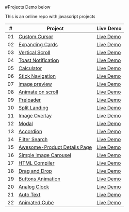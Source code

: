 
#Projects Demo below
<p>This is an online repo with javascript projects</p>


|  #  | Project                                                                                                                     | Live Demo                                                                         |
| :-: | --------------------------------------------------------------------------------------------------------------------------- | --------------------------------------------------------------------------------- |
| 01  | [Custom Cursor](https://github.com/jomobrain1/jsbits/tree/main/custom-cursor)                             | [Live Demo](https://customcursor.netlify.app//)               |
| 02  | [Expanding Cards](https://github.com/jomobrain1/jsbits/tree/main/expanding-cards)                               | [Live Demo](https://xpand-cards.netlify.app/)                |
| 03  | [Vertical Scroll](https://github.com/jomobrain1/jsbits/tree/main/vertical-scroll)                       | [Live Demo](https://vertical-scroll.netlify.app/) |
| 04  | [Toast Notification](https://github.com/jomobrain1/jsbits/tree/main/toast-notification)                          | [Live Demo](https://toastnote.netlify.app/)          |
| 05  | [Calculator](https://github.com/jomobrain1/jsbits/tree/main/calculator)                               | [Live Demo](https://jsbits-calculator.netlify.app/)                |
| 06  | [Stick Navigation](https://github.com/jomobrain1/jsbits/tree/main/sticky-navbar)                           | [Live Demo](https://jsbits-sticky-nav.netlify.app/)              |
| 07  | [image preview](https://github.com/jomobrain1/jsbits/tree/main/image-preview)                       | [Live Demo](https://jsbits-image-preview.netlify.app/)            |
| 08  | [Animate on scroll](https://github.com/jomobrain1/jsbits/tree/main/animate-on-scroll)                                         | [Live Demo](https://jsbits-animate-on-scroll.netlify.app/)                     |
| 09  | [Preloader](https://github.com/jomobrain1/jsbits/tree/main/preloade)                                     | [Live Demo](https://jsbits-preloader.netlify.app/)                   |
| 10  | [Split Landing](https://github.com/jomobrain1/jsbits/tree/main/split-landingpage)                                         | [Live Demo](https://jsbits-split-landing.netlify.app/)                     |
| 11  | [Image Overlay](https://github.com/jomobrain1/jsbits/tree/main/image-overlay)                               | [Live Demo](https://jsbits-image-overlay.netlify.app/)                |
| 12  | [Modal](https://github.com/jomobrain1/jsbits/tree/main/modal)                                   | [Live Demo](https://jsbits-modal.netlify.app/)                  |
| 13  | [Accordion](https://github.com/jomobrain1/jsbits/tree/main/accordion)                   | [Live Demo](https://jsbits-accordion.netlify.app/)          |
| 14  | [Filter Search](https://github.com/jomobrain1/jsbits/tree/main/filter-search)                     | [Live Demo](https://jsbits-filter-search.netlify.app/)           |
| 15  | [Awesome-Product Details Page](https://github.com/jomobrain1/jsbits/tree/main/awesome-product-details)                   | [Live Demo](https://jsbits-awesome-product-details.netlify.app/)          |
| 16  | [Simple Image Carousel](https://github.com/jomobrain1/jsbits/tree/main/simple-image-carousel)                                     | [Live Demo](https://jsbits-simple-image-carousel.netlify.app/)                   |
| 17  | [HTML Compiler](https://github.com/jomobrain1/jsbits/tree/main/html-compiler)                                         | [Live Demo](https://jsbits-compiler.netlify.app/)                     |
| 18  | [Drag and Drop](https://github.com/jomobrain1/jsbits/tree/main/drag-and-drop)                         | [Live Demo](https://jsbits-drag-and-drop.netlify.app/)             |
| 19  | [Buttons Animation](https://github.com/jomobrain1/jsbits/tree/main/buttons-animation)                                     | [Live Demo](https://jsbits-buttons-animation.netlify.app/)                   |
| 20  | [Analog Clock](https://github.com/jomobrain1/jsbits/tree/main/analog-clock)                   | [Live Demo](https://jsbits-clock.netlify.app/)          |
| 21  | [Auto Text](https://github.com/jomobrain1/jsbits/tree/main/auto-text)                                     | [Live Demo](https://jsbits-autotext.netlify.app/)                   |
| 22  | [Animated Cube](https://github.com/jomobrain1/jsbits/tree/main/animated-cube)                                     | [Live Demo](https://jsbits-animated-card.netlify.app/)                   |

